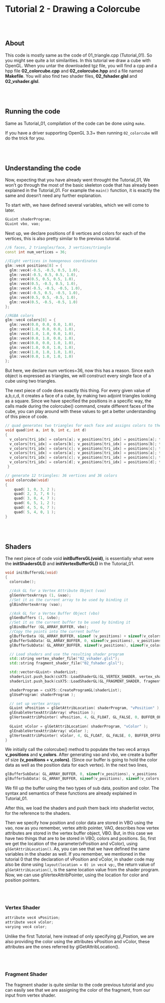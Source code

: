 # Tutorial 2 - Drawing a Colorcube

<br>
<br>

## About

This code is mostly same as the code of 01_triangle.cpp (Tutorial_01). So
you might see quite a lot similarities.
In this tutorial we draw a cube with OpenGL. When you untar the downloaded tgz file, you will find a cpp and a hpp file **02_colorcube.cpp** and **02_colorcube.hpp** and a file named **Makefile**. You will also find two shader files, **02_fshader.glsl** and **02_vshader.glsl**.

<br>
<br>

## Running the code

Same as Tutorial_01, compilation of the code can be done using `make`.

If you have a driver supporting OpenGL 3.3+ then running `02_colorcube` will do the trick for you. 

<br>
<br>

## Understanding the code

Now, expecting that you have already went throught the Tutorial_01, We won’t go through the most of the basic skeleton code that has already been explained in the Tutorial_01. For example the ```main()``` function, it is exactly the same and doesn’t need any further explanation.

To start with, we have defined several variables, which we will come to later.

```cpp
GLuint shaderProgram;
GLuint vbo, vao;
```

Next up, we declare positions of 8 vertices and colors for each of the
vertices, this is also pretty similar to the previous tutorial.

```cpp
//6 faces, 2 triangles/face, 3 vertices/triangle
const int num_vertices = 36;

//Eight vertices in homogenous coordinates
glm::vec4 positions[8] = {
  glm::vec4(-0.5, -0.5, 0.5, 1.0),
  glm::vec4(-0.5, 0.5, 0.5, 1.0),
  glm::vec4(0.5, 0.5, 0.5, 1.0),
  glm::vec4(0.5, -0.5, 0.5, 1.0),
  glm::vec4(-0.5, -0.5, -0.5, 1.0),
  glm::vec4(-0.5, 0.5, -0.5, 1.0),
  glm::vec4(0.5, 0.5, -0.5, 1.0),
  glm::vec4(0.5, -0.5, -0.5, 1.0)
};

//RGBA colors
glm::vec4 colors[8] = {
  glm::vec4(0.0, 0.0, 0.0, 1.0),
  glm::vec4(1.0, 0.0, 0.0, 1.0),
  glm::vec4(1.0, 1.0, 0.0, 1.0),
  glm::vec4(0.0, 1.0, 0.0, 1.0),
  glm::vec4(0.0, 0.0, 1.0, 1.0),
  glm::vec4(1.0, 0.0, 1.0, 1.0),
  glm::vec4(1.0, 1.0, 1.0, 1.0),
  glm::vec4(0.0, 1.0, 1.0, 1.0)
};
```

But here, we declare num vertices=36, now this has a reason. Since each object is expressed as triangles, we will construct every single face of a cube using two triangles.

The next piece of code does exactly this thing. For every given value of a,b,c,d, it creates a face of a cube, by making two adjoint triangles looking as a square. Since we have specified the positions in a specific way, the calls made during the colorcube() command, create different faces of the cube, you can play around with these values to get a better understanding of this piece of code.

```cpp
// quad generates two triangles for each face and assigns colors to the vertices
void quad(int a, int b, int c, int d)
{
  v_colors[tri_idx] = colors[a]; v_positions[tri_idx] = positions[a]; tri_idx++;
  v_colors[tri_idx] = colors[b]; v_positions[tri_idx] = positions[b]; tri_idx++;
  v_colors[tri_idx] = colors[c]; v_positions[tri_idx] = positions[c]; tri_idx++;
  v_colors[tri_idx] = colors[a]; v_positions[tri_idx] = positions[a]; tri_idx++;
  v_colors[tri_idx] = colors[c]; v_positions[tri_idx] = positions[c]; tri_idx++;
  v_colors[tri_idx] = colors[d]; v_positions[tri_idx] = positions[d]; tri_idx++;
 }

// generate 12 triangles: 36 vertices and 36 colors
void colorcube(void)
{
    quad( 1, 0, 3, 2 );
    quad( 2, 3, 7, 6 );
    quad( 3, 0, 4, 7 );
    quad( 6, 5, 1, 2 );
    quad( 4, 5, 6, 7 );
    quad( 5, 4, 0, 1 );
}
```

<br>
<br>

## Shaders

The next piece of code void **initBuffersGL(void)**, is essentially what were the **initShadersGL()** and **initVertexBufferGL()** in the Tutorial_01.

```cpp
void initBuffersGL(void)
{
  colorcube();

  //Ask GL for a Vertex Attribute Object (vao)
  glGenVertexArrays (1, &vao);
  //Set it as the current array to be used by binding it
  glBindVertexArray (vao);

  //Ask GL for a Vertex Buffer Object (vbo)
  glGenBuffers (1, &vbo);
  //Set it as the current buffer to be used by binding it
  glBindBuffer (GL_ARRAY_BUFFER, vbo);
  //Copy the points into the current buffer
  glBufferData (GL_ARRAY_BUFFER, sizeof (v_positions) + sizeof(v_colors), NULL, GL_STATIC_DRAW);
  glBufferSubData( GL_ARRAY_BUFFER, 0, sizeof(v_positions), v_positions );
  glBufferSubData( GL_ARRAY_BUFFER, sizeof(v_positions), sizeof(v_colors), v_colors );

  // Load shaders and use the resulting shader program
  std::string vertex_shader_file("02_vshader.glsl");
  std::string fragment_shader_file("02_fshader.glsl");

  std::vector<GLuint> shaderList;
  shaderList.push_back(csX75::LoadShaderGL(GL_VERTEX_SHADER, vertex_shader_file));
  shaderList.push_back(csX75::LoadShaderGL(GL_FRAGMENT_SHADER, fragment_shader_file));

  shaderProgram = csX75::CreateProgramGL(shaderList);
  glUseProgram( shaderProgram );

  // set up vertex arrays
  GLuint vPosition = glGetAttribLocation( shaderProgram, "vPosition" );
  glEnableVertexAttribArray( vPosition );
  glVertexAttribPointer( vPosition, 4, GL_FLOAT, GL_FALSE, 0, BUFFER_OFFSET(0) );
  
  GLuint vColor = glGetAttribLocation( shaderProgram, "vColor" ); 
  glEnableVertexAttribArray( vColor );
  glVertexAttribPointer( vColor, 4, GL_FLOAT, GL_FALSE, 0, BUFFER_OFFSET(sizeof(v_positions)) );
}
```

We initially call the colorcube() method to populate the two vec4 arrays
**v_positions** and **v_colors**. After generating vao and vbo, we create a buffer of size **(v_positions + v_colors)**. (Since our buffer is going to hold the color data as well as the position data for each vertex). In the next two lines,

```cpp
glBufferSubData( GL_ARRAY_BUFFER, 0, sizeof(v_positions), v_positions );
glBufferSubData( GL_ARRAY_BUFFER, sizeof(v_positions), sizeof(v_colors), v_colors );
```

We fill up the buffer using the two types of sub data, position and color. The syntax and semantics of these functions are already explained in Tutorial_01.

After this, we load the shaders and push them back into shaderlist vector, for the reference to the shaders.

Then we specify how position and color data are stored in VBO using the vao, now as you remember, vertex attrib pointer, VAO, describes how vertex attributes are stored in the vertex buffer object, VBO. But, in this case we have two things that are to be stored in VBO, colors and positions. So, first we get the location of the parameter(vPosition and vColor), using `glGetAttribLocation()`. As, you can see that we have defined the same variables in the shader as well. If you remember, we mentioned in the tutorial 0 that the declaration of vPosition and vColor, in shader code may also be done using `layout(location = 0) in vec4 vp;`, the return value of `glGetAttribLocation()`, is the same location value from the shader program. Now, we can use glVertexAttribPointer, using the location for color and position pointers.

<br>
<br>

### Vertex Shader

```cpp
attribute vec4 vPosition;
attribute vec4 vColor;
varying vec4 color;
```

Unlike the first Tutorial, here instead of only specifying gl_Postion, we are
also providing the color using the attributes vPosition and vColor, these
attributes are the ones referred by glGetAttribLocation().

<br>
<br>

### Fragment Shader

The fragment shader is quite similar to the code previous tutorial and you can easily see that we are assigning the color of the fragment, from our input from vertex shader.
